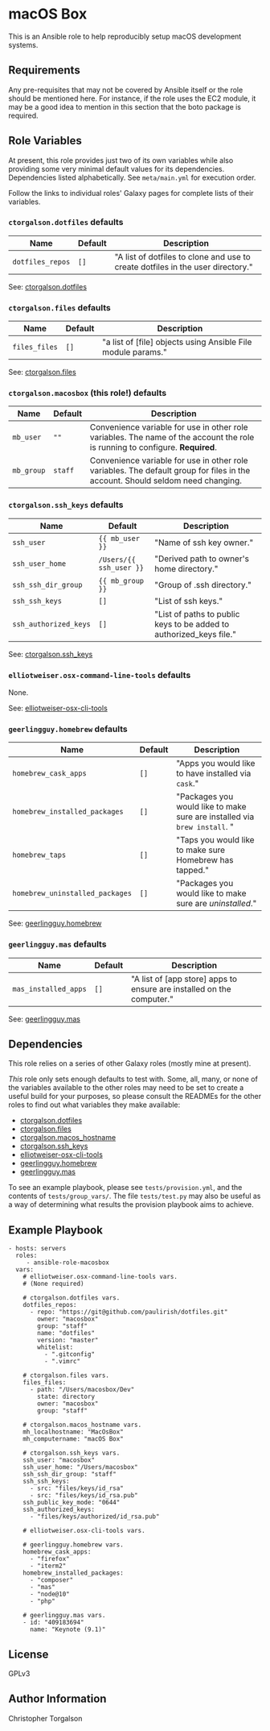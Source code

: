 # macOS Box

This is an Ansible role to help reproducibly setup macOS development systems.

## Requirements

Any pre-requisites that may not be covered by Ansible itself or the role should
be mentioned here. For instance, if the role uses the EC2 module, it may be a
good idea to mention in this section that the boto package is required.

## Role Variables

At present, this role provides just two of its own variables while also
providing some very minimal default values for its dependencies.
Dependencies listed alphabetically. See `meta/main.yml` for execution
order.

Follow the links to individual roles' Galaxy pages for complete lists of
their variables.

### `ctorgalson.dotfiles` defaults

| Name             | Default | Description |
|------------------|---------|-------------|
| `dotfiles_repos` | `[]`    | "A list of dotfiles to clone and use to create dotfiles in the user directory." |

See: [ctorgalson.dotfiles](https://galaxy.ansible.com/ctorgalson/dotfiles)

### `ctorgalson.files` defaults

| Name          | Default | Description |
|---------------|---------|-------------|
| `files_files` | `[]`    | "a list of [file] objects using Ansible File module params." |

See: [ctorgalson.files](https://galaxy.ansible.com/ctorgalson/files)

### `ctorgalson.macosbox` (this role!) defaults

| Name       | Default | Description |
|------------|---------|-------------|
| `mb_user`  | `""`    | Convenience variable for use in other role variables. The name of the account the role is running to configure. **Required**. |
| `mb_group` | `staff` | Convenience variable for use in other role variables. The default group for files in the account. Should seldom need changing. |

### `ctorgalson.ssh_keys` defaults

| Name                  | Default                 | Description |
|-----------------------|-------------------------|-------------|
| `ssh_user`            | `{{ mb_user }}`         | "Name of ssh key owner." |
| `ssh_user_home`       | `/Users/{{ ssh_user }}` | "Derived path to owner's home directory." |
| `ssh_ssh_dir_group`   | `{{ mb_group }}`        | "Group of .ssh directory." |
| `ssh_ssh_keys`        | `[]`                    | "List of ssh keys." |
| `ssh_authorized_keys` | `[]`                    | "List of paths to public keys to be added to authorized_keys file." |

See: [ctorgalson.ssh_keys](https://galaxy.ansible.com/ctorgalson/ssh_keys)

### `elliotweiser.osx-command-line-tools` defaults

None.

See: [elliotweiser-osx-cli-tools](https://galaxy.ansible.com/elliotweiser/osx-cli-tools)

### `geerlingguy.homebrew` defaults

| Name                            | Default | Description |
|---------------------------------|---------|-------------|
| `homebrew_cask_apps`            | `[]`    | "Apps you would like to have installed via `cask`." |
| `homebrew_installed_packages`   | `[]`    | "Packages you would like to make sure are installed via `brew install`. " |
| `homebrew_taps`                 | `[]`    | "Taps you would like to make sure Homebrew has tapped." |
| `homebrew_uninstalled_packages` | `[]`    | "Packages you would like to make sure are _uninstalled_." |

See: [geerlingguy.homebrew](https://galaxy.ansible.com/geerlingguy/homebrew)

### `geerlingguy.mas` defaults

| Name                 | Default | Description |
|----------------------|---------|-------------|
| `mas_installed_apps` | `[]`    | "A list of [app store] apps to ensure are installed on the computer." |

See: [geerlingguy.mas](https://galaxy.ansible.com/geerlingguy/mas)

## Dependencies

This role relies on a series of other Galaxy roles (mostly mine at
present).

_This_ role only sets enough defaults to test with. Some, all, many, or
none of the variables available to the other roles may need to be set to
create a useful build for your purposes, so please consult the READMEs for
the other roles to find out what variables they make available:

- [ctorgalson.dotfiles](https://galaxy.ansible.com/ctorgalson/dotfiles)
- [ctorgalson.files](https://galaxy.ansible.com/ctorgalson/files)
- [ctorgalson.macos_hostname](https://galaxy.ansible.com/ctorgalson/macos_hostname)
- [ctorgalson.ssh_keys](https://galaxy.ansible.com/ctorgalson/ssh_keys)
- [elliotweiser-osx-cli-tools](https://galaxy.ansible.com/elliotweiser/osx-cli-tools)
- [geerlingguy.homebrew](https://galaxy.ansible.com/geerlingguy/homebrew)
- [geerlingguy.mas](https://galaxy.ansible.com/geerlingguy/mas)

To see an example playbook, please see `tests/provision.yml`, and the
contents of `tests/group_vars/`. The file `tests/test.py` may also be
useful as a way of determining what results the provision playbook aims
to achieve.

## Example Playbook

    - hosts: servers
      roles:
         - ansible-role-macosbox
      vars:
        # elliotweiser.osx-command-line-tools vars.
        # (None required)

        # ctorgalson.dotfiles vars.
        dotfiles_repos:
          - repo: "https://git@github.com/paulirish/dotfiles.git"
            owner: "macosbox"
            group: "staff"
            name: "dotfiles"
            version: "master"
            whitelist:
              - ".gitconfig"
              - ".vimrc"

        # ctorgalson.files vars.
        files_files:
          - path: "/Users/macosbox/Dev"
            state: directory
            owner: "macosbox"
            group: "staff"

        # ctorgalson.macos_hostname vars.
        mh_localhostname: "MacOsBox"
        mh_computername: "macOS Box"

        # ctorgalson.ssh_keys vars.
        ssh_user: "macosbox"
        ssh_user_home: "/Users/macosbox"
        ssh_ssh_dir_group: "staff"
        ssh_ssh_keys:
          - src: "files/keys/id_rsa"
          - src: "files/keys/id_rsa.pub"
        ssh_public_key_mode: "0644"
        ssh_authorized_keys:
          - "files/keys/authorized/id_rsa.pub"

        # elliotweiser.osx-cli-tools vars.

        # geerlingguy.homebrew vars.
        homebrew_cask_apps:
          - "firefox"
          - "iterm2"
        homebrew_installed_packages:
          - "composer"
          - "mas"
          - "node@10"
          - "php"

        # geerlingguy.mas vars.
        - id: "409183694"
          name: "Keynote (9.1)"

## License

GPLv3

## Author Information

Christopher Torgalson
